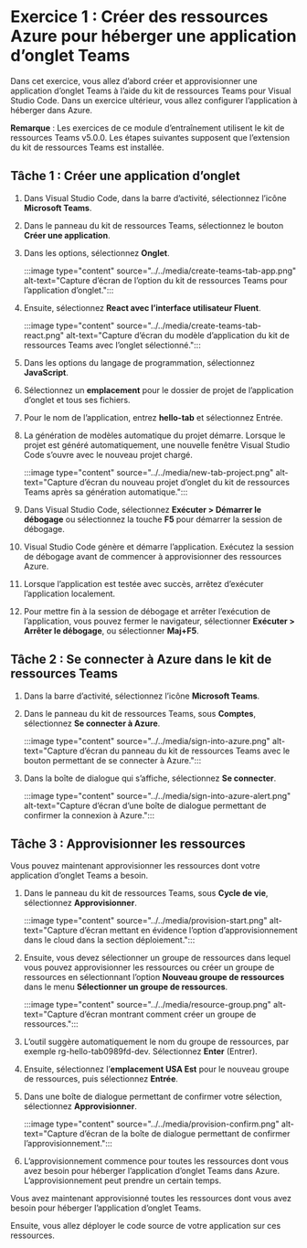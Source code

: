 # Exercice 1 : Créer des ressources Azure pour héberger une application d’onglet Teams

Dans cet exercice, vous allez d’abord créer et approvisionner une application d’onglet Teams à l’aide du kit de ressources Teams pour Visual Studio Code. Dans un exercice ultérieur, vous allez configurer l’application à héberger dans Azure.

**Remarque** :  Les exercices de ce module d’entraînement utilisent le kit de ressources Teams v5.0.0. Les étapes suivantes supposent que l’extension du kit de ressources Teams est installée.

## Tâche 1 : Créer une application d’onglet

1. Dans Visual Studio Code, dans la barre d’activité, sélectionnez l’icône **Microsoft Teams**.

1. Dans le panneau du kit de ressources Teams, sélectionnez le bouton **Créer une application**.

1. Dans les options, sélectionnez **Onglet**.

    :::image type="content" source="../../media/create-teams-tab-app.png" alt-text="Capture d’écran de l’option du kit de ressources Teams pour l’application d’onglet.":::

1. Ensuite, sélectionnez **React avec l’interface utilisateur Fluent**.

    :::image type="content" source="../../media/create-teams-tab-react.png" alt-text="Capture d’écran du modèle d’application du kit de ressources Teams avec l’onglet sélectionné.":::

1. Dans les options du langage de programmation, sélectionnez **JavaScript**.

1. Sélectionnez un **emplacement** pour le dossier de projet de l’application d’onglet et tous ses fichiers.

1. Pour le nom de l’application, entrez **hello-tab** et sélectionnez Entrée.

1. La génération de modèles automatique du projet démarre. Lorsque le projet est généré automatiquement, une nouvelle fenêtre Visual Studio Code s’ouvre avec le nouveau projet chargé.

    :::image type="content" source="../../media/new-tab-project.png" alt-text="Capture d’écran du nouveau projet d’onglet du kit de ressources Teams après sa génération automatique.":::

1. Dans Visual Studio Code, sélectionnez **Exécuter > Démarrer le débogage** ou sélectionnez la touche **F5** pour démarrer la session de débogage.

1. Visual Studio Code génère et démarre l’application. Exécutez la session de débogage avant de commencer à approvisionner des ressources Azure.

1. Lorsque l’application est testée avec succès, arrêtez d’exécuter l’application localement.

1. Pour mettre fin à la session de débogage et arrêter l’exécution de l’application, vous pouvez fermer le navigateur, sélectionner **Exécuter > Arrêter le débogage**, ou sélectionner **Maj+F5**.

## Tâche 2 : Se connecter à Azure dans le kit de ressources Teams

1. Dans la barre d’activité, sélectionnez l’icône **Microsoft Teams**.

1. Dans le panneau du kit de ressources Teams, sous **Comptes**, sélectionnez **Se connecter à Azure**.

    :::image type="content" source="../../media/sign-into-azure.png" alt-text="Capture d’écran du panneau du kit de ressources Teams avec le bouton permettant de se connecter à Azure.":::

1. Dans la boîte de dialogue qui s’affiche, sélectionnez **Se connecter**.

    :::image type="content" source="../../media/sign-into-azure-alert.png" alt-text="Capture d’écran d’une boîte de dialogue permettant de confirmer la connexion à Azure.":::

## Tâche 3 : Approvisionner les ressources

Vous pouvez maintenant approvisionner les ressources dont votre application d’onglet Teams a besoin.

1. Dans le panneau du kit de ressources Teams, sous **Cycle de vie**, sélectionnez **Approvisionner**.

    :::image type="content" source="../../media/provision-start.png" alt-text="Capture d’écran mettant en évidence l’option d’approvisionnement dans le cloud dans la section déploiement.":::

1. Ensuite, vous devez sélectionner un groupe de ressources dans lequel vous pouvez approvisionner les ressources ou créer un groupe de ressources en sélectionnant l’option **Nouveau groupe de ressources** dans le menu **Sélectionner un groupe de ressources**.

    :::image type="content" source="../../media/resource-group.png" alt-text="Capture d’écran montrant comment créer un groupe de ressources.":::

1. L’outil suggère automatiquement le nom du groupe de ressources, par exemple rg-hello-tab0989fd-dev. Sélectionnez **Enter** (Entrer).

1. Ensuite, sélectionnez l’**emplacement USA Est** pour le nouveau groupe de ressources, puis sélectionnez **Entrée**.

1. Dans une boîte de dialogue permettant de confirmer votre sélection, sélectionnez **Approvisionner**.

    :::image type="content" source="../../media/provision-confirm.png" alt-text="Capture d’écran de la boîte de dialogue permettant de confirmer l’approvisionnement.":::

1. L’approvisionnement commence pour toutes les ressources dont vous avez besoin pour héberger l’application d’onglet Teams dans Azure. L’approvisionnement peut prendre un certain temps.

Vous avez maintenant approvisionné toutes les ressources dont vous avez besoin pour héberger l’application d’onglet Teams.

Ensuite, vous allez déployer le code source de votre application sur ces ressources.
